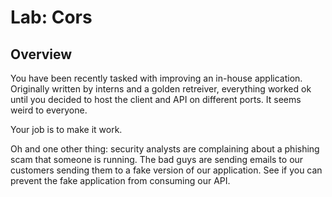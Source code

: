 # Lab: Cors

## Overview

You have been recently tasked with improving an in-house application. Originally written by
interns and a golden retreiver, everything worked ok until you decided to host the client
and API on different ports. It seems weird to everyone.

Your job is to make it work.

Oh and one other thing: security analysts are complaining about a phishing scam that someone is running. 
The bad guys are sending emails to our customers sending them to a fake version of our application. See
if you can prevent the fake application from consuming our API.

